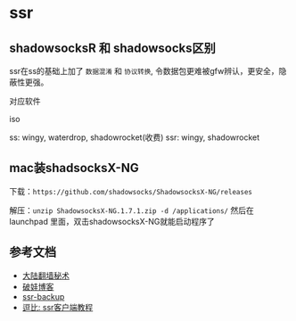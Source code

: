 <!-- 2017/11/26 -->

# ssr

<!-- more -->

## shadowsocksR 和 shadowsocks区别

ssr在ss的基础上加了 `数据混淆` 和 `协议转换`, 令数据包更难被gfw辨认，更安全，隐蔽性更强。

对应软件

iso

ss: wingy, waterdrop, shadowrocket(收费)
ssr: wingy, shadowrocket

## mac装shadsocksX-NG

下载：`https://github.com/shadowsocks/ShadowsocksX-NG/releases`

解压：`unzip ShadowsocksX-NG.1.7.1.zip -d /applications/`
然后在 launchpad 里面，双击shadowsocksX-NG就能启动程序了

## 参考文档

- [大陆翻墙秘术](https://unwire.hk/2017/08/07/shadowsocksr-ios/tips-2/)
- [破娃博客](https://breakwa11.blogspot.co.at/?m=1)
- [ssr-backup](https://github.com/shadowsocksr-backup)
- [逗比: ssr客户端教程](https://doub.io/ss-jc10/)
